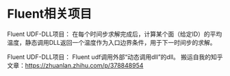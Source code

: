 # Fluent相关项目
Fluent UDF-DLL项目： 在每个时间步求解完成后，计算某个面（给定ID）的平均温度，静态调用DLL返回一个温度作为入口边界条件，用于下一时间步的求解。

Fluent UDF-DLL项目： Fluent udf调用外部“动态调用dll”的dll。
搬运自我的知乎文章：https://zhuanlan.zhihu.com/p/378848954
